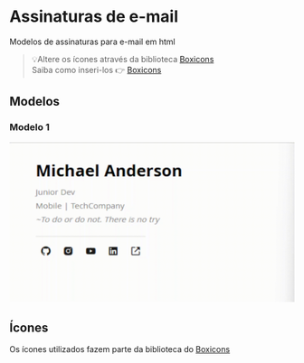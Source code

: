# Assinaturas de e-mail

Modelos de assinaturas para e-mail em html

> 💡Altere os ícones através da biblioteca [Boxicons](https://boxicons.com/)  
> Saiba como inseri-los 👉 [Boxicons](https://boxicons.com/usage#import-css)
## Modelos

### Modelo 1
![Model 1](./doc/model-1.gif)

## Ícones
Os ícones utilizados fazem parte da biblioteca do [Boxicons](https://boxicons.com/)